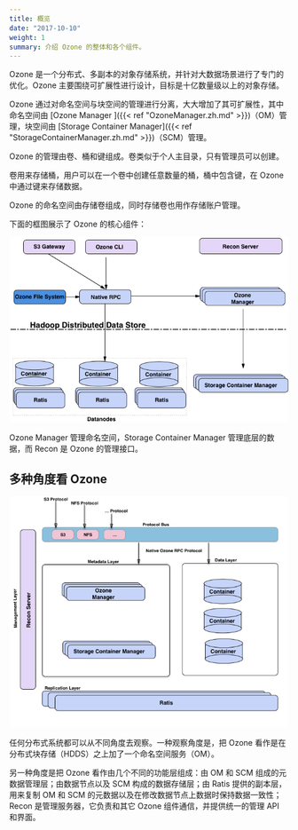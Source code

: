 ```yaml
---
title: 概览
date: "2017-10-10"
weight: 1
summary: 介绍 Ozone 的整体和各个组件。
---
```


<!---
  Licensed to the Apache Software Foundation (ASF) under one or more
  contributor license agreements.  See the NOTICE file distributed with
  this work for additional information regarding copyright ownership.
  The ASF licenses this file to You under the Apache License, Version 2.0
  (the "License"); you may not use this file except in compliance with
  the License.  You may obtain a copy of the License at

      http://www.apache.org/licenses/LICENSE-2.0

  Unless required by applicable law or agreed to in writing, software
  distributed under the License is distributed on an "AS IS" BASIS,
  WITHOUT WARRANTIES OR CONDITIONS OF ANY KIND, either express or implied.
  See the License for the specific language governing permissions and
  limitations under the License.
-->

Ozone 是一个分布式、多副本的对象存储系统，并针对大数据场景进行了专门的优化。Ozone 主要围绕可扩展性进行设计，目标是十亿数量级以上的对象存储。

Ozone 通过对命名空间与块空间的管理进行分离，大大增加了其可扩展性，其中命名空间由 [Ozone Manager ]({{< ref "OzoneManager.zh.md" >}})（OM）管理，块空间由 [Storage Container Manager]({{< ref "StorageContainerManager.zh.md" >}})（SCM）管理。


Ozone 的管理由卷、桶和键组成。卷类似于个人主目录，只有管理员可以创建。

卷用来存储桶，用户可以在一个卷中创建任意数量的桶，桶中包含键，在 Ozone 中通过键来存储数据。

Ozone 的命名空间由存储卷组成，同时存储卷也用作存储账户管理。

下面的框图展示了 Ozone 的核心组件：

![架构图](ozoneBlockDiagram.png)

Ozone Manager 管理命名空间，Storage Container Manager 管理底层的数据，而 Recon 是 Ozone 的管理接口。


## 多种角度看 Ozone

![FunctionalOzone](FunctionalOzone.png)

任何分布式系统都可以从不同角度去观察。一种观察角度是，把 Ozone 看作是在分布式块存储（HDDS）之上加了一个命名空间服务（OM）。

另一种角度是把 Ozone 看作由几个不同的功能层组成：由 OM 和 SCM 组成的元数据管理层；由数据节点以及 SCM 构成的数据存储层；由 Ratis 提供的副本层，用来复制 OM 和 SCM 的元数据以及在修改数据节点上数据时保持数据一致性；Recon 是管理服务器，它负责和其它 Ozone 组件通信，并提供统一的管理 API 和界面。

